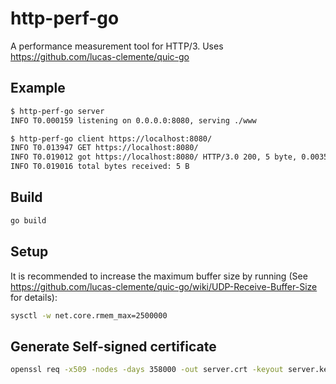 # http-perf-go

A performance measurement tool for HTTP/3.
Uses https://github.com/lucas-clemente/quic-go

## Example
```bash
$ http-perf-go server
INFO T0.000159 listening on 0.0.0.0:8080, serving ./www
```

```bash
$ http-perf-go client https://localhost:8080/
INFO T0.013947 GET https://localhost:8080/
INFO T0.019012 got https://localhost:8080/ HTTP/3.0 200, 5 byte, 0.003580 s
INFO T0.019016 total bytes received: 5 B
```

## Build

```bash
go build
```

## Setup

It is recommended to increase the maximum buffer size by running (See https://github.com/lucas-clemente/quic-go/wiki/UDP-Receive-Buffer-Size for details):

```bash
sysctl -w net.core.rmem_max=2500000
```


## Generate Self-signed certificate

```bash
openssl req -x509 -nodes -days 358000 -out server.crt -keyout server.key -config server.req
```